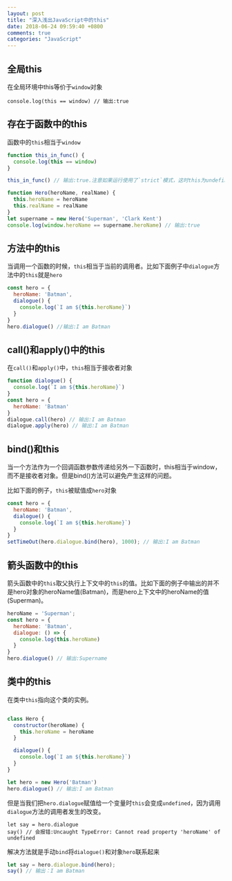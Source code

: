 ```yaml
---
layout: post
title: "深入浅出JavaScript中的this"
date: 2018-06-24 09:59:40 +0800
comments: true
categories: "JavaScript"
---
```


## 全局this

在全局环境中this等价于`window`对象
```
console.log(this == window) // 输出:true
```
## 存在于函数中的this

函数中的`this`相当于`window`

``` javascript
function this_in_func() {
  console.log(this == window)
}

this_in_func() // 输出:true.注意如果运行使用了`strict`模式，这时this为undefined
```

``` javascript
function Hero(heroName, realName) {
  this.heroName = heroName
  this.realName = realName
}
let supername = new Hero('Superman', 'Clark Kent')
console.log(window.heroName == supername.heroName) // 输出:true
```

## 方法中的this

当调用一个函数的时候，`this`相当于当前的调用者。比如下面例子中`dialogue`方法中的`this`就是`hero`

``` javascript
const hero = {
  heroName: 'Batman',
  dialogue() {
    console.log(`I am ${this.heroName}`)
  }
}
hero.dialogue() //输出:I am Batman
```

## call()和apply()中的this

在`call()`和`apply()`中，`this`相当于接收者对象
``` javascript
function dialogue() {
  console.log(`I am ${this.heroName}`)
}
const hero = {
  heroName: 'Batman'
}
dialogue.call(hero) // 输出:I am Batman
dialogue.apply(hero) // 输出:I am Batman
```

## bind()和this

当一个方法作为一个回调函数参数传递给另外一下函数时，this相当于window，而不是接收者对象。但是bind()方法可以避免产生这样的问题。

比如下面的例子，`this`被赋值成`hero`对象

``` javascript
const hero = {
  heroName: 'Batman',
  dialogue() {
    console.log(`I am ${this.heroName}`)
  }
}
setTimeOut(hero.dialogue.bind(hero), 1000); // 输出:I am Batman
```

## 箭头函数中的this

箭头函数中的`this`取父执行上下文中的`this`的值。比如下面的例子中输出的并不是hero对象的heroName值(Batman)，而是hero上下文中的heroName的值(Superman)。

``` javascript
heroName = 'Superman';
const hero = {
  heroName: 'Batman',
  dialogue: () => {
    console.log(this.heroName)
  }
}
hero.dialogue() // 输出:Supername
```

## 类中的this

在类中`this`指向这个类的实例。

``` javascript

class Hero {
  constructor(heroName) {
    this.heroName = heroName
  }

  dialogue() {
    console.log(`I am ${this.heroName}`)
  }
}

let hero = new Hero('Batman')
hero.dialogue() // 输出:I am Batman
```

但是当我们把`hero.dialogue`赋值给一个变量时`this`会变成`undefined`，因为调用`dialogue`方法的调用者发生的改变。
```
let say = hero.dialogue
say() // 会报错:Uncaught TypeError: Cannot read property 'heroName' of undefined
```

解决方法就是手动`bind`将`dialogue()`和对象`hero`联系起来
``` javascript
let say = hero.dialogue.bind(hero);
say() // 输出：I am Batman
```